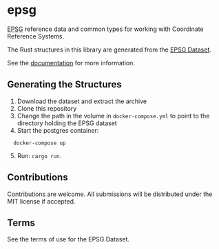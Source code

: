 # epsg

[EPSG](https://epsg.org/) reference data and common types for working with Coordinate Reference Systems.

The Rust structures in this library are generated from the [EPSG Dataset](https://iogp.georepository.com/terms-of-use.html).

See the [documentation](https://docs.rs/epsg/0.1.0/epsg/) for more information.

## Generating the Structures

1. Download the dataset and extract the archive
2. Clone this repository
3. Change the path in the volume in `docker-compose.yml` to point to the directory holding the EPSG dataset
4. Start the postgres container:
```
  docker-compose up
```
5. Run: `cargo run`.

## Contributions

Contributions are welcome. All submissions will be distributed under the MIT license if accepted.

## Terms

See the terms of use for the EPSG Dataset.
